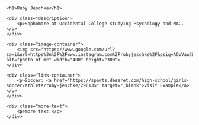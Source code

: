 <DOCTYPE html>
<html lang="en">
<head>
    <meta charset="UTF-8">
    <meta name="viewport" content="width=device-width, initial-scale=1.0">
    <title>Ruby Jeschke</title>
    <style>
        body {
            font-family: Arial, sans-serif;
            margin: 20px;
        }
        h1 {
            color: purple;
        }
        .description {
            margin: 20px 0;
        }
        .image-container {
            margin: 20px 0;
        }
        .link-container {
            margin: 20px 0;
        }
        .more-text {
            margin: 20px 0;
        }
    </style>
</head>
<body>

    <h1>Ruby Jeschke</h1>

    <div class="description">
        <p>Sophomore at Occidental College studying Psychology and MAC.</p>
    </div>

    <div class="image-container">
        <img src="https://www.google.com/url?sa=i&url=https%3A%2F%2Fwww.instagram.com%2Frubyjeschke%2F&psig=AOvVaw3LJK4Zs7Mt7jW2wSzoJzSd&ust=1728508307872000&source=images&cd=vfe&opi=89978449&ved=0CBQQjRxqFwoTCJCDlbHZ_4gDFQAAAAAdAAAAABAE.jpg" alt="photo of me" width="400" height="300">
    </div>

    <div class="link-container">
        <p>Soccer: <a href="https://sports.deseret.com/high-school/girls-soccer/athlete/ruby-jeschke/296135" target="_blank">Visit Example</a></p>
    </div>

    <div class="more-text">
        <p>more text.</p>
    </div>

</body>
</html>